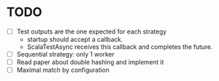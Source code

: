# TODO

- [ ] Test outputs are the one expected for each strategy 
  - startup should accept a callback.
  - ScalaTestAsync receives this callback and completes the future.
- [ ] Sequential strategy: only 1 worker
- [ ] Read paper about double hashing and implement it
- [ ] Maximal match by configuration
